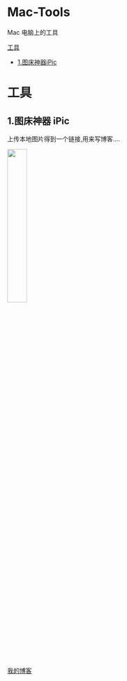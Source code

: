 # Mac-Tools
Mac 电脑上的工具

[工具](#工具)
- [1.图床神器iPic](##1.图床神器iPic)

# 工具
## 1.图床神器 iPic

上传本地图片得到一个链接,用来写博客....

<img src="https://ws4.sinaimg.cn/large/006tNc79gy1fiuvdo0t0hj30dg0co0t3.jpg" width=30% />


[我的博客](https://github.com/CoderLanni/Mac-Tools/blob/master/SecondREADME) 
